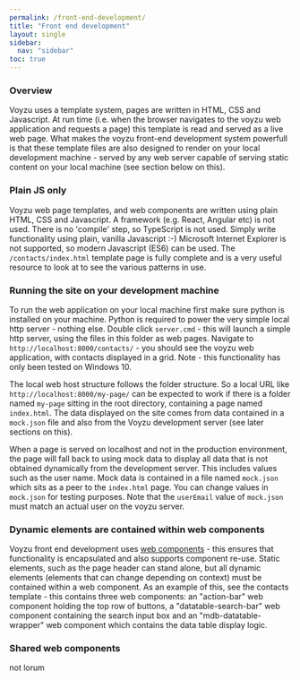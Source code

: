 ```yaml
---
permalink: /front-end-development/
title: "Front end development"
layout: single
sidebar:
  nav: "sidebar"
toc: true
---
```

### Overview

Voyzu uses a template system, pages are written in HTML, CSS and Javascript.  At run time (i.e. when the browser navigates to the voyzu web application and requests a page) this template is read and served as a live web page.  What makes the voyzu front-end development system powerfull is that these template files are also designed to render on your local development machine - served by any web server capable of serving static content on your local machine (see section below on this).

### Plain JS only

Voyzu web page templates, and web components are written using plain HTML, CSS and Javascript.  A framework (e.g. React, Angular etc) is not used.  There is no 'compile' step, so TypeScript is not used.  Simply write functionality using plain, vanilla Javascript :-)  Microsoft Internet Explorer is not supported, so modern Javascript (ES6) can be used.  The `/contacts/index.html` template page is fully complete and is a very useful resource to look at to see the various patterns in use.

### Running the site on your development machine

To run the web application on your local machine first make sure python is installed on your machine.  Python is required to power the very simple local http server - nothing else.  Double click `server.cmd` - this will launch a simple http server, using the files in this folder as web pages.  Navigate to `http://localhost:8000/contacts/` - you should see the voyzu web application, with contacts displayed in a grid.  Note - this functionality has only been tested on Windows 10.

The local web host structure follows the folder structure.  So a local URL like `http://localhost:8000/my-page/` can be expected to work if there is a folder named `my-page` sitting in the root directory, containing a page named `index.html`.  The data displayed on the site comes from data contained in a `mock.json` file and also from the Voyzu development server (see later sections on this).

When a page is served on localhost and not in the production environment, the page will fall back to using mock data to display all data that is not obtained dynamically from the development server.  This includes values such as the user name.  Mock data is contained in a file named `mock.json` which sits as a peer to the `index.html` page.  You can change values in `mock.json` for testing purposes.  Note that the `userEmail` value of `mock.json` must match an actual user on the voyzu server.

### Dynamic elements are contained within web components

Voyzu front end development uses [web components](https://developer.mozilla.org/en-US/docs/Web/Web_Components) - this ensures that functionality is encapsulated and also supports component re-use. Static elements, such as the page header can stand alone, but all dynamic elements (elements that can change depending on context) must be contained within a web component.  As an example of this, see the contacts template - this contains three web components: an "action-bar" web component holding the top row of buttons, a "datatable-search-bar" web component containing the search input box and an "mdb-datatable-wrapper" web component which contains the data table display logic.

### Shared web components

not lorum
